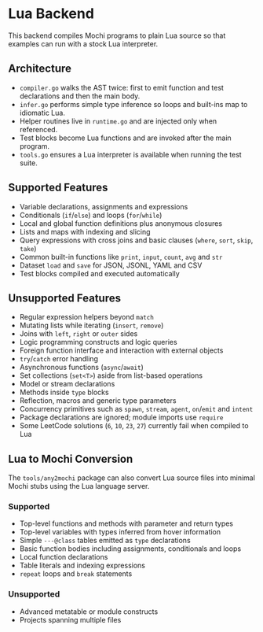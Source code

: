 # Lua Backend

This backend compiles Mochi programs to plain Lua source so that examples can run with a stock Lua interpreter.

## Architecture

- `compiler.go` walks the AST twice: first to emit function and test declarations and then the main body.
- `infer.go` performs simple type inference so loops and built-ins map to idiomatic Lua.
- Helper routines live in `runtime.go` and are injected only when referenced.
- Test blocks become Lua functions and are invoked after the main program.
- `tools.go` ensures a Lua interpreter is available when running the test suite.

## Supported Features

- Variable declarations, assignments and expressions
- Conditionals (`if`/`else`) and loops (`for`/`while`)
- Local and global function definitions plus anonymous closures
- Lists and maps with indexing and slicing
- Query expressions with cross joins and basic clauses (`where`, `sort`, `skip`, `take`)
- Common built-in functions like `print`, `input`, `count`, `avg` and `str`
- Dataset `load` and `save` for JSON, JSONL, YAML and CSV
- Test blocks compiled and executed automatically

## Unsupported Features

- Regular expression helpers beyond `match`
- Mutating lists while iterating (`insert`, `remove`)
- Joins with `left`, `right` or `outer` sides
- Logic programming constructs and logic queries
- Foreign function interface and interaction with external objects
- `try`/`catch` error handling
- Asynchronous functions (`async`/`await`)
- Set collections (`set<T>`) aside from list-based operations
- Model or stream declarations
- Methods inside `type` blocks
- Reflection, macros and generic type parameters
- Concurrency primitives such as `spawn`, `stream`, `agent`, `on`/`emit` and `intent`
- Package declarations are ignored; module imports use `require`
- Some LeetCode solutions (`6`, `10`, `23`, `27`) currently fail when compiled to Lua

## Lua to Mochi Conversion

The `tools/any2mochi` package can also convert Lua source files into minimal
Mochi stubs using the Lua language server.

### Supported

- Top-level functions and methods with parameter and return types
- Top-level variables with types inferred from hover information
- Simple `---@class` tables emitted as `type` declarations
- Basic function bodies including assignments, conditionals and loops
- Local function declarations
- Table literals and indexing expressions
- `repeat` loops and `break` statements

### Unsupported

- Advanced metatable or module constructs
- Projects spanning multiple files
